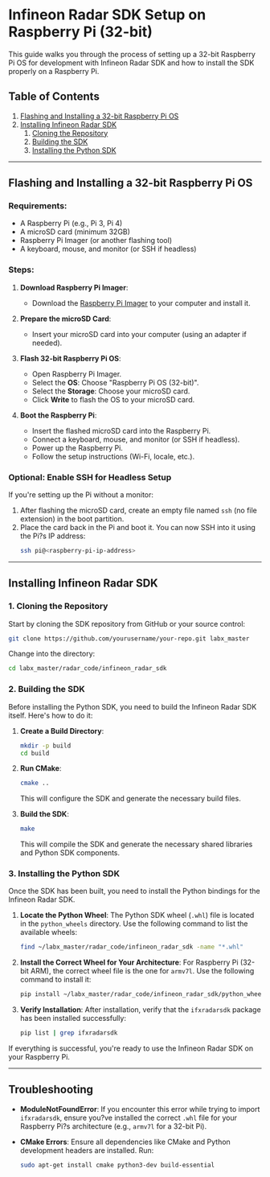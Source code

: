 # **Infineon Radar SDK Setup on Raspberry Pi (32-bit)**

This guide walks you through the process of setting up a 32-bit Raspberry Pi OS for development with Infineon Radar SDK and how to install the SDK properly on a Raspberry Pi.

## **Table of Contents**
1. [Flashing and Installing a 32-bit Raspberry Pi OS](#flashing-and-installing-a-32-bit-raspberry-pi-os)
2. [Installing Infineon Radar SDK](#installing-infineon-radar-sdk)
    1. [Cloning the Repository](#1-cloning-the-repository)
    2. [Building the SDK](#2-building-the-sdk)
    3. [Installing the Python SDK](#3-installing-the-python-sdk)

---

## **Flashing and Installing a 32-bit Raspberry Pi OS**

### Requirements:
- A Raspberry Pi (e.g., Pi 3, Pi 4)
- A microSD card (minimum 32GB)
- Raspberry Pi Imager (or another flashing tool)
- A keyboard, mouse, and monitor (or SSH if headless)

### Steps:

1. **Download Raspberry Pi Imager**:
   - Download the [Raspberry Pi Imager](https://www.raspberrypi.org/software/) to your computer and install it.

2. **Prepare the microSD Card**:
   - Insert your microSD card into your computer (using an adapter if needed).

3. **Flash 32-bit Raspberry Pi OS**:
   - Open Raspberry Pi Imager.
   - Select the **OS**: Choose "Raspberry Pi OS (32-bit)".
   - Select the **Storage**: Choose your microSD card.
   - Click **Write** to flash the OS to your microSD card.

4. **Boot the Raspberry Pi**:
   - Insert the flashed microSD card into the Raspberry Pi.
   - Connect a keyboard, mouse, and monitor (or SSH if headless).
   - Power up the Raspberry Pi.
   - Follow the setup instructions (Wi-Fi, locale, etc.).

### Optional: **Enable SSH for Headless Setup**
If you're setting up the Pi without a monitor:
1. After flashing the microSD card, create an empty file named `ssh` (no file extension) in the boot partition.
2. Place the card back in the Pi and boot it. You can now SSH into it using the Pi?s IP address:
   ```bash
   ssh pi@<raspberry-pi-ip-address>
   ```

---

## **Installing Infineon Radar SDK**

### **1. Cloning the Repository**

Start by cloning the SDK repository from GitHub or your source control:

```bash
git clone https://github.com/yourusername/your-repo.git labx_master
```

Change into the directory:

```bash
cd labx_master/radar_code/infineon_radar_sdk
```

### **2. Building the SDK**

Before installing the Python SDK, you need to build the Infineon Radar SDK itself. Here's how to do it:

1. **Create a Build Directory**:
   ```bash
   mkdir -p build
   cd build
   ```

2. **Run CMake**:
   ```bash
   cmake ..
   ```

   This will configure the SDK and generate the necessary build files.

3. **Build the SDK**:
   ```bash
   make
   ```

   This will compile the SDK and generate the necessary shared libraries and Python SDK components.

### **3. Installing the Python SDK**

Once the SDK has been built, you need to install the Python bindings for the Infineon Radar SDK.

1. **Locate the Python Wheel**:
   The Python SDK wheel (`.whl`) file is located in the `python_wheels` directory. Use the following command to list the available wheels:

   ```bash
   find ~/labx_master/radar_code/infineon_radar_sdk -name "*.whl"
   ```

2. **Install the Correct Wheel for Your Architecture**:
   For Raspberry Pi (32-bit ARM), the correct wheel file is the one for `armv7l`. Use the following command to install it:

   ```bash
   pip install ~/labx_master/radar_code/infineon_radar_sdk/python_wheels/ifxradarsdk-3.5.0+8c595dbb-py3-none-linux_armv7l.whl
   ```

3. **Verify Installation**:
   After installation, verify that the `ifxradarsdk` package has been installed successfully:

   ```bash
   pip list | grep ifxradarsdk
   ```

If everything is successful, you're ready to use the Infineon Radar SDK on your Raspberry Pi.

---

## **Troubleshooting**

- **ModuleNotFoundError**: If you encounter this error while trying to import `ifxradarsdk`, ensure you?ve installed the correct `.whl` file for your Raspberry Pi?s architecture (e.g., `armv7l` for a 32-bit Pi).
  
- **CMake Errors**: Ensure all dependencies like CMake and Python development headers are installed. Run:
  ```bash
  sudo apt-get install cmake python3-dev build-essential
  ```
